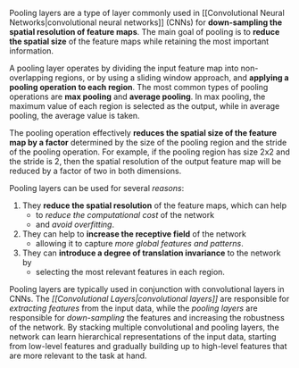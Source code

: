 Pooling layers are a type of layer commonly used in [[Convolutional Neural Networks|convolutional neural networks]] (CNNs) for **down-sampling the spatial resolution of feature maps**. The main goal of pooling is to **reduce the spatial size** of the feature maps while retaining the most important information.

A pooling layer operates by dividing the input feature map into non-overlapping regions, or by using a sliding window approach, and **applying a pooling operation to each region**. The most common types of pooling operations are **max pooling** and **average pooling**. In max pooling, the maximum value of each region is selected as the output, while in average pooling, the average value is taken.

The pooling operation effectively **reduces the spatial size of the feature map by a factor** determined by the size of the pooling region and the stride of the pooling operation. For example, if the pooling region has size 2x2 and the stride is 2, then the spatial resolution of the output feature map will be reduced by a factor of two in both dimensions.

Pooling layers can be used for several *reasons*:
1. They **reduce the spatial resolution** of the feature maps, which can help 
	- to *reduce the computational cost* of the network 
	- and *avoid overfitting*.
2. They can help to **increase the receptive field** of the network
	- allowing it to capture *more global features and patterns*.
3. They can **introduce a degree of translation invariance** to the network by 
	- selecting the most relevant features in each region.

Pooling layers are typically used in conjunction with convolutional layers in CNNs. The *[[Convolutional Layers|convolutional layers]]* are responsible for *extracting features* from the input data, while the *pooling layers* are responsible for *down-sampling* the features and increasing the robustness of the network. By stacking multiple convolutional and pooling layers, the network can learn hierarchical representations of the input data, starting from low-level features and gradually building up to high-level features that are more relevant to the task at hand.